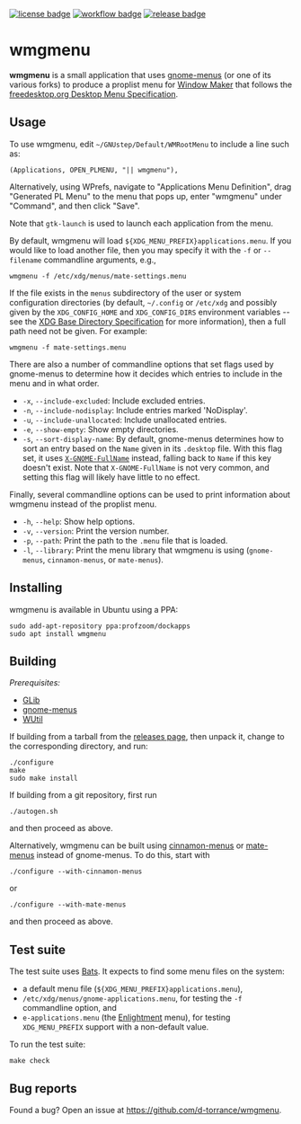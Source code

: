 [![license badge](https://img.shields.io/github/license/d-torrance/wmgmenu)](
https://www.gnu.org/licenses/old-licenses/gpl-2.0.en.html)
[![workflow badge](https://github.com/d-torrance/wmgmenu/actions/workflows/build.yml/badge.svg)](
https://github.com/d-torrance/wmgmenu/actions)
[![release badge](https://img.shields.io/github/v/release/d-torrance/wmgmenu)](
https://github.com/d-torrance/wmgmenu/releases)

wmgmenu
=======

**wmgmenu** is a small application that uses
[gnome-menus](https://gitlab.gnome.org/GNOME/gnome-menus) (or one of its various forks) to produce a proplist menu for [Window Maker](
https://www.windowmaker.org/) that follows the
[freedesktop.org Desktop Menu Specification](
https://specifications.freedesktop.org/menu-spec/latest/).

Usage
-----

To use wmgmenu, edit `~/GNUstep/Default/WMRootMenu` to include a line
such as:

```
(Applications, OPEN_PLMENU, "|| wmgmenu"),
```

Alternatively, using WPrefs, navigate to "Applications Menu
Definition", drag "Generated PL Menu" to the menu that pops up, enter
"wmgmenu" under "Command", and then click "Save".

Note that `gtk-launch` is used to launch each application from the menu.

By default, wmgmenu will load `${XDG_MENU_PREFIX}applications.menu`.
If you would like to load another file, then you may specify it
with the `-f` or `--filename` commandline arguments, e.g.,

```
wmgmenu -f /etc/xdg/menus/mate-settings.menu
```

If the file exists in the `menus` subdirectory of the user or system
configuration directories (by default, `~/.config` or `/etc/xdg` and
possibly given by the `XDG_CONFIG_HOME` and `XDG_CONFIG_DIRS`
environment variables -- see the [XDG Base Directory Specification](
https://specifications.freedesktop.org/basedir-spec/latest/) for more
information), then a full path need not be given.  For example:

```
wmgmenu -f mate-settings.menu
```

There are also a number of commandline options that set flags used
by gnome-menus to determine how it decides which entries to include in
the menu and in what order.

* `-x`, `--include-excluded`: Include excluded entries.
* `-n`, `--include-nodisplay`: Include entries marked 'NoDisplay'.
* `-u`, `--include-unallocated`: Include unallocated entries.
* `-e`, `--show-empty`: Show empty directories.
* `-s`, `--sort-display-name`: By default, gnome-menus determines
  how to sort an entry based on the `Name` given in its `.desktop`
  file.  With this flag set, it uses [`X-GNOME-FullName`](
  https://wiki.gnome.org/Initiatives/GnomeGoals/CorrectDesktopFiles)
  instead, falling back to `Name` if this key doesn't exist.  Note
  that `X-GNOME-FullName` is not very common, and setting this flag
  will likely have little to no effect.

Finally, several commandline options can be used to print information about
wmgmenu instead of the proplist menu.

* `-h`, `--help`: Show help options.
* `-v`, `--version`: Print the version number.
* `-p`, `--path`: Print the path to the `.menu` file that is loaded.
* `-l`, `--library`: Print the menu library that wmgmenu is using
  (`gnome-menus`, `cinnamon-menus`, or `mate-menus`).

Installing
----------
wmgmenu is available in Ubuntu using a PPA:

```
sudo add-apt-repository ppa:profzoom/dockapps
sudo apt install wmgmenu
```

Building
--------

*Prerequisites:*

* [GLib](https://wiki.gnome.org/Projects/GLib)
* [gnome-menus](https://gitlab.gnome.org/GNOME/gnome-menus)
* [WUtil](https://www.windowmaker.org/)

If building from a tarball from the [releases page](
https://github.com/d-torrance/wmgmenu/releases), then unpack it, change
to the corresponding directory, and run:

```
./configure
make
sudo make install
```

If building from a git repository, first run

```
./autogen.sh
```

and then proceed as above.

Alternatively, wmgmenu can be built using [cinnamon-menus](
https://github.com/linuxmint/cinnamon-menus) or [mate-menus](
https://github.com/mate-desktop/mate-menus) instead of gnome-menus.  To do
this, start with

```
./configure --with-cinnamon-menus
```

or

```
./configure --with-mate-menus
```

and then proceed as above.

Test suite
----------

The test suite uses [Bats](https://github.com/bats-core/bats-core).
It expects to find some menu files on the system:

* a default menu file (`${XDG_MENU_PREFIX}applications.menu`),
* `/etc/xdg/menus/gnome-applications.menu`, for testing the `-f`
  commandline option, and
* `e-applications.menu` (the [Enlightment](https://www.enlightenment.org/)
  menu), for testing `XDG_MENU_PREFIX` support with a non-default value.

To run the test suite:

```
make check
```

Bug reports
-----------
Found a bug?  Open an issue at https://github.com/d-torrance/wmgmenu.
